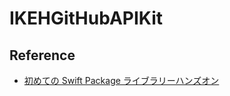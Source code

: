 # IKEHGitHubAPIKit
## Reference
- [初めての Swift Package ライブラリーハンズオン](https://qiita.com/lovee/items/93e5f367a316e72ace47#oss-%E3%81%A8%E3%81%97%E3%81%A6%E5%85%AC%E9%96%8B)

